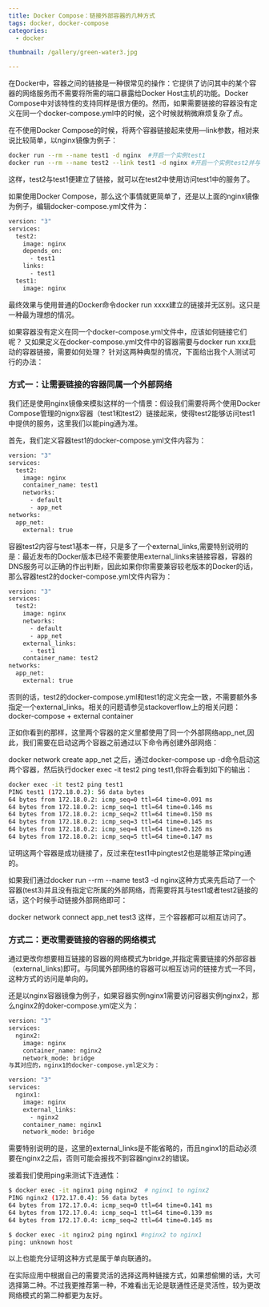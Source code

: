 ```yaml
---
title: Docker Compose：链接外部容器的几种方式
tags: docker, docker-compose
categories: 
  - docker

thumbnail: /gallery/green-water3.jpg

---
```

在Docker中，容器之间的链接是一种很常见的操作：它提供了访问其中的某个容器的网络服务而不需要将所需的端口暴露给Docker Host主机的功能。Docker Compose中对该特性的支持同样是很方便的。然而，如果需要链接的容器没有定义在同一个docker-compose.yml中的时候，这个时候就稍微麻烦复杂了点。

<!-- more -->

在不使用Docker Compose的时候，将两个容器链接起来使用—link参数，相对来说比较简单，以nginx镜像为例子：

```bash
docker run --rm --name test1 -d nginx  #开启一个实例test1
docker run --rm --name test2 --link test1 -d nginx #开启一个实例test2并与test1建立链接
```

这样，test2与test1便建立了链接，就可以在test2中使用访问test1中的服务了。


如果使用Docker Compose，那么这个事情就更简单了，还是以上面的nginx镜像为例子，编辑docker-compose.yml文件为：

```bash
version: "3"
services:
  test2:
    image: nginx
    depends_on:
      - test1
    links:
      - test1
  test1:
    image: nginx
```

最终效果与使用普通的Docker命令docker run xxxx建立的链接并无区别。这只是一种最为理想的情况。

如果容器没有定义在同一个docker-compose.yml文件中，应该如何链接它们呢？
又如果定义在docker-compose.yml文件中的容器需要与docker run xxx启动的容器链接，需要如何处理？
针对这两种典型的情况，下面给出我个人测试可行的办法：

### 方式一：让需要链接的容器同属一个外部网络

我们还是使用nginx镜像来模拟这样的一个情景：假设我们需要将两个使用Docker Compose管理的nignx容器（test1和test2）链接起来，使得test2能够访问test1中提供的服务，这里我们以能ping通为准。

首先，我们定义容器test1的docker-compose.yml文件内容为：

```bash
version: "3"
services:
  test2:
    image: nginx
    container_name: test1
    networks:
      - default
      - app_net
networks:
  app_net:
    external: true
```

容器test2内容与test1基本一样，只是多了一个external_links,需要特别说明的是：最近发布的Docker版本已经不需要使用external_links来链接容器，容器的DNS服务可以正确的作出判断，因此如果你你需要兼容较老版本的Docker的话，那么容器test2的docker-compose.yml文件内容为：

```bash
version: "3"
services:
  test2:
    image: nginx
    networks:
      - default
      - app_net
    external_links:
      - test1
    container_name: test2
networks:
  app_net:
    external: true
```

否则的话，test2的docker-compose.yml和test1的定义完全一致，不需要额外多指定一个external_links。相关的问题请参见stackoverflow上的相关问题：docker-compose + external container

正如你看到的那样，这里两个容器的定义里都使用了同一个外部网络app_net,因此，我们需要在启动这两个容器之前通过以下命令再创建外部网络：

docker network create app_net
之后，通过docker-compose up -d命令启动这两个容器，然后执行docker exec -it test2 ping test1,你将会看到如下的输出：

```bash
docker exec -it test2 ping test1
PING test1 (172.18.0.2): 56 data bytes
64 bytes from 172.18.0.2: icmp_seq=0 ttl=64 time=0.091 ms
64 bytes from 172.18.0.2: icmp_seq=1 ttl=64 time=0.146 ms
64 bytes from 172.18.0.2: icmp_seq=2 ttl=64 time=0.150 ms
64 bytes from 172.18.0.2: icmp_seq=3 ttl=64 time=0.145 ms
64 bytes from 172.18.0.2: icmp_seq=4 ttl=64 time=0.126 ms
64 bytes from 172.18.0.2: icmp_seq=5 ttl=64 time=0.147 ms
```

证明这两个容器是成功链接了，反过来在test1中pingtest2也是能够正常ping通的。

如果我们通过docker run --rm --name test3 -d nginx这种方式来先启动了一个容器(test3)并且没有指定它所属的外部网络，而需要将其与test1或者test2链接的话，这个时候手动链接外部网络即可：

docker network connect app_net test3
这样，三个容器都可以相互访问了。

### 方式二：更改需要链接的容器的网络模式

通过更改你想要相互链接的容器的网络模式为bridge,并指定需要链接的外部容器（external_links)即可。与同属外部网络的容器可以相互访问的链接方式一不同，这种方式的访问是单向的。

还是以nginx容器镜像为例子，如果容器实例nginx1需要访问容器实例nginx2，那么nginx2的doker-compose.yml定义为：

```bash
version: "3"
services:
  nginx2:
    image: nginx
    container_name: nginx2
    network_mode: bridge
与其对应的，nginx1的docker-compose.yml定义为：

version: "3"
services:
  nginx1:
    image: nginx
    external_links:
      - nginx2
    container_name: nginx1
    network_mode: bridge
```

需要特别说明的是，这里的external_links是不能省略的，而且nginx1的启动必须要在nginx2之后，否则可能会报找不到容器nginx2的错误。

接着我们使用ping来测试下连通性：
```bash
$ docker exec -it nginx1 ping nginx2  # nginx1 to nginx2
PING nginx2 (172.17.0.4): 56 data bytes
64 bytes from 172.17.0.4: icmp_seq=0 ttl=64 time=0.141 ms
64 bytes from 172.17.0.4: icmp_seq=1 ttl=64 time=0.139 ms
64 bytes from 172.17.0.4: icmp_seq=2 ttl=64 time=0.145 ms

$ docker exec -it nginx2 ping nginx1 #nginx2 to nginx1
ping: unknown host
```

以上也能充分证明这种方式是属于单向联通的。

在实际应用中根据自己的需要灵活的选择这两种链接方式，如果想偷懒的话，大可选择第二种。不过我更推荐第一种，不难看出无论是联通性还是灵活性，较为更改网络模式的第二种都更为友好。



